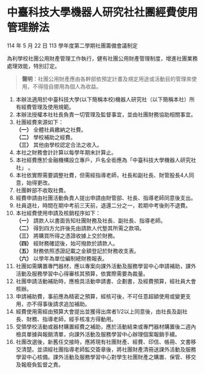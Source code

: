 # 中臺科技大學機器人研究社社團經費使用管理辦法

114 年 5 月 22 日 113 學年度第二學期社團籌備會議制定

為利學校社團公用財產管理工作執行，健有社團公用財產管理制度，增進社團業務處理效能，特別訂定。

> **聲明**：社團公用財產應由各幹部依預定計畫及規定用途或活動目的管理來使用，不得擅自挪用為個人為收益。

1. 本辦法適用於中臺科技大學(以下簡稱本校)機器人研究社（以下簡稱本社）所有經費管理及使用規範。
2. 本辦法授權本社社長負責一切管理及監督事宜，並由社團財務協助相關事宜。
3. 社團經費來源如下：  
  **（一）** 全體社員繳納之社費。  
  **（二）** 學校補助之經費。  
  **（三）** 其他由學校認定合法之收入。  
4. 本社之財務會計計算以每學年期末計算止。
5. 本社經費應於金融機構設立專戶，戶名全銜應為「中臺科技大學機器人研究社社」 。
6. 本社依實際需要調整社費，但需經指導老師，社長和副社長、財管股長4人同意，始得更改。
7. 社團幹部不收取社費。
8. 經費申請由社團活動負責人提出申請由財管部、社長、指導老師同意後支出。
9. 社員退社，時間在期中考前三天前，退還二分之一，若期中考後則不退費。
10. 本社經費使用申請及核銷程序如下：  
  **（一）** 請款人以書面告知社團財務及社長、副社長、指導老師。  
  **（二）** 得到四方允許後先由請款人代墊其所需之款項。  
  **（三）** 將購買所得之憑證收據上交於財務。  
  **（四）** 經財務確認後，始可撥款於請款人。  
  **（五）** 財務依照憑證記載之金額登記於財務收支表。  
  **（六）** 以學年為單位編制總財務報表。  
11. 社團如需購置專門器材，應以專案向課外活動及服務學習中心申請補助，課外活動及服務學習中心得審核其預算，依實際需要為裁量。
12. 社團申請活動補助時，應檢具活動申請書、企劃書，及經費預算，經社員大會核辦。
13. 申請補助費，事前應為精密之預算，經核可後，不可任意超額使用或變更支用，亦不得事後請求追加補助。
14. 經費使用需經由預算大會提出並獲得出席者1/2以上同意後，由社長及副社長、財務、指導老師，經手核准方得動用。
15. 受領學校活動或器材購置經費之補助，應於活動結束或專門器材購置後二週內檢具單據與報銷清單，向課外活動及服務學習中心辦理個案報銷手續。
16. 社團改選後，新舊任交接時，應將現有社團財產、經費、印信、帳冊、文書移交清楚。並須經社團指導老師監交簽章後，將社團財產清冊送課外活動及服務學習中心核備。課外活動及服務學習中心對學生社團財產之購置、保管、移交及報廢負監督之責。
